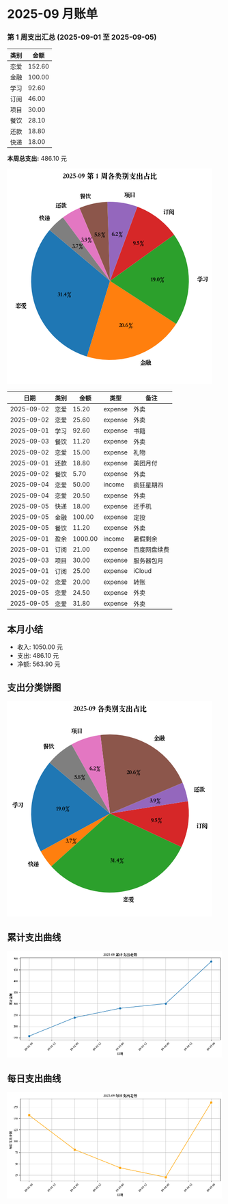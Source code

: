 # 2025-09 月账单


### 第 1 周支出汇总 (2025-09-01 至 2025-09-05)

| 类别 | 金额 |
|------|------|
| 恋爱 | 152.60 |
| 金融 | 100.00 |
| 学习 | 92.60 |
| 订阅 | 46.00 |
| 项目 | 30.00 |
| 餐饮 | 28.10 |
| 还款 | 18.80 |
| 快递 | 18.00 |
**本周总支出:** 486.10 元

![第 1 周支出分类饼图](2025-09_week1_pie.png)

| 日期 | 类别 | 金额 | 类型 | 备注 |
|------|------|------|------|------|
| 2025-09-02 | 恋爱 | 15.20 | expense | 外卖 |
| 2025-09-02 | 恋爱 | 25.60 | expense | 外卖 |
| 2025-09-01 | 学习 | 92.60 | expense | 书籍 |
| 2025-09-03 | 餐饮 | 11.20 | expense | 外卖 |
| 2025-09-02 | 恋爱 | 15.00 | expense | 礼物 |
| 2025-09-01 | 还款 | 18.80 | expense | 美团月付 |
| 2025-09-02 | 餐饮 | 5.70 | expense | 外卖 |
| 2025-09-04 | 恋爱 | 50.00 | income | 疯狂星期四 |
| 2025-09-04 | 恋爱 | 20.50 | expense | 外卖 |
| 2025-09-05 | 快递 | 18.00 | expense | 还手机 |
| 2025-09-05 | 金融 | 100.00 | expense | 定投 |
| 2025-09-05 | 餐饮 | 11.20 | expense | 外卖 |
| 2025-09-01 | 盈余 | 1000.00 | income | 暑假剩余 |
| 2025-09-01 | 订阅 | 21.00 | expense | 百度网盘续费 |
| 2025-09-03 | 项目 | 30.00 | expense | 服务器包月 |
| 2025-09-01 | 订阅 | 25.00 | expense | iCloud |
| 2025-09-02 | 恋爱 | 20.00 | expense | 转账 |
| 2025-09-05 | 恋爱 | 24.50 | expense | 外卖 |
| 2025-09-05 | 恋爱 | 31.80 | expense | 外卖 |

## 本月小结
- 收入: 1050.00 元
- 支出: 486.10 元
- 净额: 563.90 元

## 支出分类饼图
![](2025-09_pie.png)

## 累计支出曲线
![](2025-09_line.png)

## 每日支出曲线
![](2025-09_daily_line.png)

